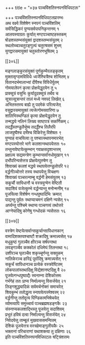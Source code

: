 +++
title = "०३७ पञ्चविंशतिस्नपनविधिपटलः"

+++
पञ्चविंशतिस्नपनविधिपटलप्रारम्भः  
अथ वक्ष्ये विशेषेण स्नपनं पञ्चविंशतिम्  
सर्वसिद्धिकरं पुण्यसर्वपापनिकृन्तनम् १  
आलयस्याग्रतः कुर्यात् मण्टपञ्चाष्टहस्तकम्  
षोडशस्तम्भसंयुक्तं द्वादशस्तम्भसंयुतम् २  
स्थलोच्चञ्चतुरङ्गुल्यं चतुरश्रसमं शुभम्  
युगद्वारसमायुक्तं चतुस्तोरणभूषितम् ३  

[[३०६]]  

मङ्गलाङ्कुरसंयुक्तं पूर्णकुम्भैरलङ्कृतम्  
मुक्तासृग्दामविविधैः ध्वजैश्चित्रैश्च शोभितम् ४  
वितानदर्भमालाभ्यां दीपैश्च विविधैर्युतम्  
गोमयालेपनं कृत्वा प्रोक्षयेद्धृदयेन तु ५  
प्राक्सूत्रं वसुभिः कुर्यादुदक्सूत्रं तथैव च  
सूत्रात्सूत्रान्तरं तालं मध्ये नवपदं लिखेत् ६  
अभितस्तस्य बाह्ये तु पदमेकं परित्यजेत्  
वसुद्वारसमायुक्तं त्यजेत्गोमयवारिणा ७  
शालिभिस्थण्डिलं कृत्वा प्रोक्षयेद्धृदयेन तु  
तन्मद्ध्ये नलिनं लिख्य साष्टपत्रं सकर्णिकम् ८  
तदर्द्धैस्तण्डुलैर्भूष्य तदर्द्धैश्च तिलैरपि  
लाजपुष्पैश्च दर्भैश्च विकिरेत्तु विशेषतः ९  
पुण्याहं वाचयित्वा तु पश्चात्स्थापनमारभेत्  
मण्टपस्योत्तरे भागे कलशान्स्थापयेत्ततः १०  
तन्तुनावेष्टयेत्कुम्भान् गवाक्षसदृशान्तरम्  
प्रक्षाल्य सद्यमन्त्रेण कुम्भान्सर्वानधोमुखान् ११  
दर्भोपरिन्यसेत्तत्र प्रोक्षयेत्पुरुषेण तु  
शिवाख्यं कलशं मद्ध्ये स्थापयेत्तण्डुलोपरि १२  
वर्द्धनीञ्चोत्तरे तस्य स्थापयेत्तु विचक्षणः  
शिवाख्यं पञ्चरत्नाम्बु वर्द्धनी हेमसंयुतम् १३  
सकूर्चौ सापिधानौ च वस्त्रयुग्मेन वेष्टितौ  
सदाशिवं यजेत्कुम्भे वर्द्धन्यान्तु मनोन्मनीम् १४  
पूजयित्वा विशेषेण गन्धपुष्पादिभिः क्रमात्  
पाद्यन्तु पूर्वतः स्थाप्याचमनं दक्षिणे न्यसेत् १५  
अर्घ्यन्तु पश्चिमे स्थाप्य पञ्चगव्यं तथोत्तरे  
आग्नेयादिषु कोणेषु गन्धोदकं न्यसेत्ततः १६  

[[३०७]]  

वस्त्रेण वेष्टयेत्सर्वान्सकूर्चान्सापिधानकान्  
वामादिशक्तयश्चाष्टौ शक्रादिषु क्रमान्न्यसेत् १७  
मधूकुष्ठं गुलञ्चैव क्षीरञ्च सर्षपन्तथा  
लवङ्गञ्चैव कक्कोलं दधिमेघं तिलन्तथा १८  
उशीरञ्च घृतञ्चैव शकृच्चूर्णन्तु सक्तुकम्  
नालिकेरञ्च हारिद्रं पूर्वादिषु क्रमान्न्यसेत् १९  
सकूर्चं सापिधानञ्च प्रत्येकं वस्त्रवेष्टितम्  
लोकपालांस्तथादिक्षु विद्येशानष्टदिक्षु वै २०  
पूजयेत्गन्धपुष्पाद्यैः स्वनाम्ना देशिकोत्तमः  
गर्भगेहं ततः प्राप्य निर्माल्यन्तु विसर्जयेत् २१  
लिङ्गशुद्ध्यादिकं सर्वमर्चनोक्तं समाचरेत्  
शिवकुम्भं ततोद्धृत्य स्नापयेत्परमेश्वरम् २२  
वर्द्धनीन्तु ततोद्दृत्य पिण्डिकामभिषेचयेत्  
व्योमव्यापि समुच्चार्य पञ्चब्रह्मषडङ्गकैः २३  
संस्नाप्यकलशाद्भिस्तु पूजयेत्तु सदाशिवम्  
प्रभूतं हविषं दत्वा निर्माल्यन्तु विसर्जयेत् २४  
निवेदयेत्तु ताम्बूलं मुखवाससमन्वितम्  
देशिकं पूजयेत्तत्र वस्त्रहेमाङ्गुलीयकैः २५  
भक्तानां परिचाराणां यथाशक्त्या तु दक्षिणाः २६  
इति पञ्चविंशतिस्नपनविधिपटलः षट्त्रिंशत्तमः  

